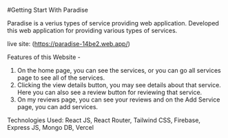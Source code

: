 #Getting Start With Paradise

Paradise is a verius types of service providing web application. Developed this web application for providing various types of services.

live site: (https://paradise-14be2.web.app/)

Features of this Website -

1. On the home page, you can see the services, or you can go all services page to see all of the services. 
2. Clicking the view details button, you may see details about that service. Here you can also see a review button for reviewing that service.
3. On my reviews page, you can see your reviews and on the Add Service page, you can add services.

Technologies Used: React JS, React Router, Tailwind CSS, Firebase, Express JS, Mongo DB, Vercel
